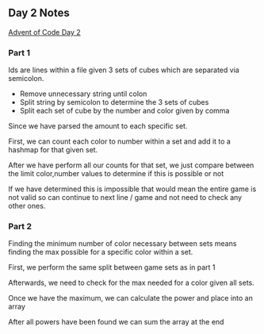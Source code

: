 ## Day 2 Notes

[Advent of Code Day 2](https://adventofcode.com/2023/day/2)

### Part 1
Ids are lines within a file given 3 sets of cubes which are separated via semicolon. 
- Remove unnecessary string until colon
- Split string by semicolon to determine the 3 sets of cubes
- Split each set of cube by the number and color given by comma

Since we have parsed the amount to each specific set. 

First, we can count each color to number within a set and add it to a hashmap for that given set.

After we have perform all our counts for that set, we just compare between the limit color,number values to determine if this is possible or not 

If we have determined this is impossible that would mean the entire game is not valid so can continue to next line / game and not need to check any other ones.

### Part 2
Finding the minimum number of color necessary between sets means finding the max possible for a specific color within a set. 

First, we perform the same split between game sets as in part 1 

Afterwards, we need to check for the max needed for a color given all sets.

Once we have the maximum, we can calculate the power and place into an array 

After all powers have been found we can sum the array at the end

